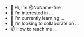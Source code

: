 - 👋 Hi, I’m @NoName-fire
- 👀 I’m interested in ...
- 🌱 I’m currently learning ...
- 💞️ I’m looking to collaborate on ...
- 📫 How to reach me ...

<!---
NoName-fire/NoName-fire is a ✨ special ✨ repository because its `README.md` (this file) appears on your GitHub profile.
You can click the Preview link to take a look at your changes.
--->

